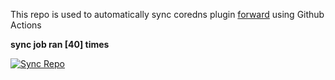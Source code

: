 This repo is used to automatically sync coredns plugin [forward](https://github.com/QZLin/forward) using Github Actions

**sync job ran [40] times**

[![Sync Repo](https://github.com/QZLin/coredns-extract/actions/workflows/sync.yaml/badge.svg)](https://github.com/QZLin/coredns-extract/actions/workflows/sync.yaml)
